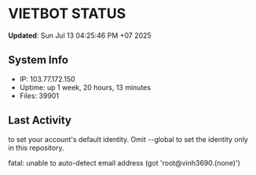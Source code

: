 # VIETBOT STATUS
**Updated**: Sun Jul 13 04:25:46 PM +07 2025

## System Info
- IP: 103.77.172.150
- Uptime: up 1 week, 20 hours, 13 minutes
- Files: 39901

## Last Activity

to set your account's default identity.
Omit --global to set the identity only in this repository.

fatal: unable to auto-detect email address (got 'root@vinh3690.(none)')
